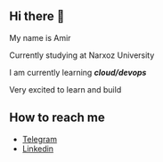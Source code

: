 ## Hi there 👋

My name is Amir

Currently studying at Narxoz University

I am currently learning ___cloud/devops___

Very excited to learn and build

## How to reach me

- [Telegram](https://t.me/vrstep)
- [Linkedin](https://www.linkedin.com/in/vrstep/)

<!--
**vrstep/vrstep** is a ✨ _special_ ✨ repository because its `README.md` (this file) appears on your GitHub profile.

Here are some ideas to get you started:

- 🔭 I’m currently working on ...
- 🌱 I’m currently learning ...
- 👯 I’m looking to collaborate on ...
- 🤔 I’m looking for help with ...
- 💬 Ask me about ...
- 📫 How to reach me: ...
- 😄 Pronouns: ...
- ⚡ Fun fact: ...
-->
